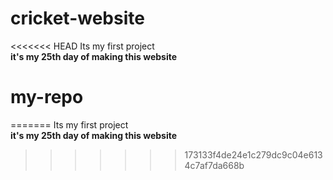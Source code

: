 # cricket-website
<<<<<<< HEAD
Its my first project <br> <b>it's my 25th day of making this website</b>
# my-repo
=======
Its my first project <br> <b>it's my 25th day of making this website</b>
>>>>>>> 173133f4de24e1c279dc9c04e6134c7af7da668b
